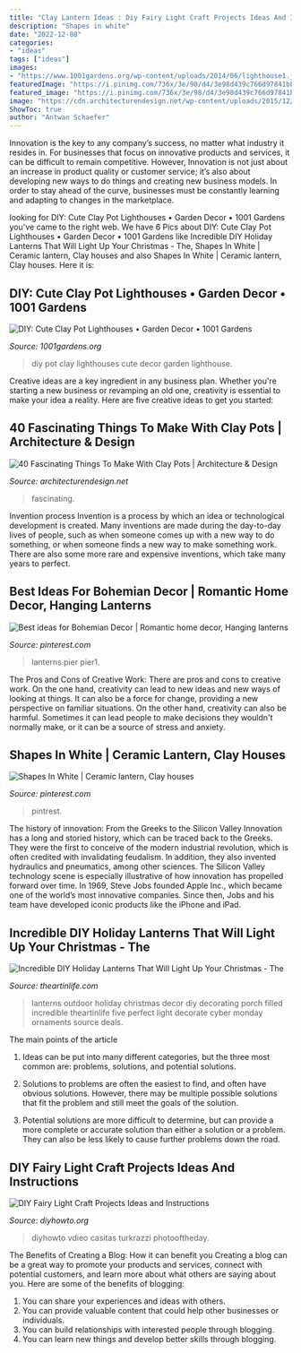 ```yaml
---
title: "Clay Lantern Ideas : Diy Fairy Light Craft Projects Ideas And Instructions"
description: "Shapes in white"
date: "2022-12-08"
categories:
- "ideas"
tags: ["ideas"]
images:
- "https://www.1001gardens.org/wp-content/uploads/2014/06/lighthouse1.jpg"
featuredImage: "https://i.pinimg.com/736x/3e/98/d4/3e98d439c766d97841bbc56b1b8cb5c5.jpg"
featured_image: "https://i.pinimg.com/736x/3e/98/d4/3e98d439c766d97841bbc56b1b8cb5c5.jpg"
image: "https://cdn.architecturendesign.net/wp-content/uploads/2015/12/AD-Things-To-Make-With-Terracotta-Pots-16.jpg"
ShowToc: true
author: "Antwan Schaefer"
---
```



Innovation is the key to any company’s success, no matter what industry it resides in. For businesses that focus on innovative products and services, it can be difficult to remain competitive. However, Innovation is not just about an increase in product quality or customer service; it’s also about developing new ways to do things and creating new business models. In order to stay ahead of the curve, businesses must be constantly learning and adapting to changes in the marketplace.

	

		
looking for DIY: Cute Clay Pot Lighthouses • Garden Decor • 1001 Gardens you've came to the right web. We have 6 Pics about DIY: Cute Clay Pot Lighthouses • Garden Decor • 1001 Gardens like Incredible DIY Holiday Lanterns That Will Light Up Your Christmas - The, Shapes In White | Ceramic lantern, Clay houses and also Shapes In White | Ceramic lantern, Clay houses. Here it is:
		
    
## DIY: Cute Clay Pot Lighthouses • Garden Decor • 1001 Gardens

<img loading=lazy src="https://www.1001gardens.org/wp-content/uploads/2014/06/lighthouse1.jpg" onerror="this.onerror=null;this.src='https://tse4.mm.bing.net/th?id=OIP.5Cfakk1x9xMTkK_V1ndh_wAAAA&amp;pid=15.1';" alt="DIY: Cute Clay Pot Lighthouses • Garden Decor • 1001 Gardens">

_Source: 1001gardens.org_

>diy pot clay lighthouses cute decor garden lighthouse. 

	

Creative ideas are a key ingredient in any business plan. Whether you're starting a new business or revamping an old one, creativity is essential to make your idea a reality. Here are five creative ideas to get you started: 

    
## 40 Fascinating Things To Make With Clay Pots | Architecture &amp; Design

<img loading=lazy src="https://cdn.architecturendesign.net/wp-content/uploads/2015/12/AD-Things-To-Make-With-Terracotta-Pots-16.jpg" onerror="this.onerror=null;this.src='https://tse2.mm.bing.net/th?id=OIP.YFj77pferFO4O0vcfEibLAHaH4&amp;pid=15.1';" alt="40 Fascinating Things To Make With Clay Pots | Architecture &amp; Design">

_Source: architecturendesign.net_

>fascinating. 

	

Invention process
Invention is a process by which an idea or technological development is created. Many inventions are made during the day-to-day lives of people, such as when someone comes up with a new way to do something, or when someone finds a new way to make something work. There are also some more rare and expensive inventions, which take many years to perfect.

    
## Best Ideas For Bohemian Decor | Romantic Home Decor, Hanging Lanterns

<img loading=lazy src="https://i.pinimg.com/736x/3e/98/d4/3e98d439c766d97841bbc56b1b8cb5c5.jpg" onerror="this.onerror=null;this.src='https://tse2.mm.bing.net/th?id=OIP.8b2c47zS02hhWNui9GLEzQHaHa&amp;pid=15.1';" alt="Best ideas for Bohemian Decor | Romantic home decor, Hanging lanterns">

_Source: pinterest.com_

>lanterns pier pier1. 

	

The Pros and Cons of Creative Work:
There are pros and cons to creative work. On the one hand, creativity can lead to new ideas and new ways of looking at things. It can also be a force for change, providing a new perspective on familiar situations. On the other hand, creativity can also be harmful. Sometimes it can lead people to make decisions they wouldn't normally make, or it can be a source of stress and anxiety.

    
## Shapes In White | Ceramic Lantern, Clay Houses

<img loading=lazy src="https://i.pinimg.com/originals/6d/46/7e/6d467ea824c8607be2fa69056746c207.jpg" onerror="this.onerror=null;this.src='https://tse4.mm.bing.net/th?id=OIP.o6zeYGt53uIdu2kWpiFMcAHaK9&amp;pid=15.1';" alt="Shapes In White | Ceramic lantern, Clay houses">

_Source: pinterest.com_

>pintrest. 

	

The history of innovation: From the Greeks to the Silicon Valley
Innovation has a long and storied history, which can be traced back to the Greeks. They were the first to conceive of the modern industrial revolution, which is often credited with invalidating feudalism. In addition, they also invented hydraulics and pneumatics, among other sciences.
The Silicon Valley technology scene is especially illustrative of how innovation has propelled forward over time. In 1969, Steve Jobs founded Apple Inc., which became one of the world’s most innovative companies. Since then, Jobs and his team have developed iconic products like the iPhone and iPad.

    
## Incredible DIY Holiday Lanterns That Will Light Up Your Christmas - The

<img loading=lazy src="http://theartinlife.com/wp-content/uploads/2017/11/Holiday-Lanterns-13-The-ART-In-LIFE.jpg" onerror="this.onerror=null;this.src='https://tse1.mm.bing.net/th?id=OIP.HAssqNe6r93frmZ_R9_72AHaKp&amp;pid=15.1';" alt="Incredible DIY Holiday Lanterns That Will Light Up Your Christmas - The">

_Source: theartinlife.com_

>lanterns outdoor holiday christmas decor diy decorating porch filled incredible theartinlife five perfect light decorate cyber monday ornaments source deals. 

	

The main points of the article
1. Ideas can be put into many different categories, but the three most common are: problems, solutions, and potential solutions.
2. Solutions to problems are often the easiest to find, and often have obvious solutions. However, there may be multiple possible solutions that fit the problem and still meet the goals of the solution.

3. Potential solutions are more difficult to determine, but can provide a more complete or accurate solution than either a solution or a problem. They can also be less likely to cause further problems down the road.

    
## DIY Fairy Light Craft Projects Ideas And Instructions

<img loading=lazy src="https://www.diyhowto.org/wp-content/uploads/DIYHowto-DIY-Fairy-Light-Projects-Instructions-05.jpg" onerror="this.onerror=null;this.src='https://tse3.mm.bing.net/th?id=OIP.182LQvKr_SA-KuLEglSL2AHaQ5&amp;pid=15.1';" alt="DIY Fairy Light Craft Projects Ideas and Instructions">

_Source: diyhowto.org_

>diyhowto vdieo casitas turkrazzi photooftheday. 

	

The Benefits of Creating a Blog: How it can benefit you
Creating a blog can be a great way to promote your products and services, connect with potential customers, and learn more about what others are saying about you. Here are some of the benefits of blogging:
1. You can share your experiences and ideas with others.
2. You can provide valuable content that could help other businesses or individuals.
3. You can build relationships with interested people through blogging.
4. You can learn new things and develop better skills through blogging.

